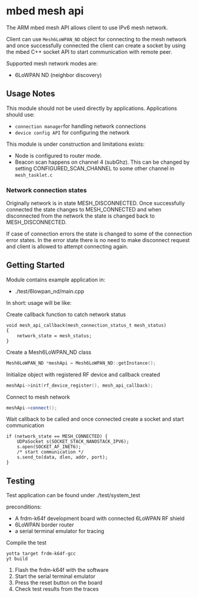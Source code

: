 # mbed mesh api
The ARM mbed mesh API allows client to use IPv6 mesh network.

Client can use ```Mesh6LoWPAN_ND``` object for connecting to the mesh network 
and once successfully connected the client can create a socket by using the mbed
C++ socket API to start communication with remote peer.

Supported mesh network modes are:

* 6LoWPAN ND (neighbor discovery)

## Usage Notes
This module should not be used directly by applications. Applications should 
use:

* ```connection manager```for handling network connections
* ```device config API``` for configuring the network

This module is under construction and limitations exists:

* Node is configured to router mode.
* Beacon scan happens on channel 4 (subGhz). This can be changed by setting 
  CONFIGURED_SCAN_CHANNEL to some other channel in ```mesh_tasklet.c```

### Network connection states
Originally network is in state MESH_DISCONNECTED. Once successfully connected 
the state changes to MESH_CONNECTED and when disconnected from the network the 
state is changed back to MESH_DISCONNECTED.

If case of connection errors the state is changed to some of the connection error 
states. In the error state there is no need to make disconnect request and 
client is allowed to attempt connecting again.

## Getting Started
Module contains example application in:

* ./test/6lowpan_nd/main.cpp

In short: usage will be like:

Create callback function to catch network status
```
void mesh_api_callback(mesh_connection_status_t mesh_status)
{
    network_state = mesh_status;
}
```
Create a Mesh6LoWPAN_ND class
```C++
Mesh6LoWPAN_ND *meshApi = Mesh6LoWPAN_ND::getInstance();
```
Initialize object with registered RF device and callback created
```C++
meshApi->init(rf_device_register(), mesh_api_callback);
```
Connect to mesh network
```C++
meshApi->connect();
```
Wait callback to be called and once connected create a socket and start communication
```
if (network_state == MESH_CONNECTED) {
    UDPaSocket s(SOCKET_STACK_NANOSTACK_IPV6);
    s.open(SOCKET_AF_INET6);
	/* start communication */
	s.send_to(data, dlen, addr, port);
}

```

## Testing
Test application can be found under ./test/system_test

preconditions:

* A frdm-k64f development board with connected 6LoWPAN RF shield
* 6LoWPAN border router
* a serial terminal emulator for tracing

Compile the test
```
yotta target frdm-k64f-gcc
yt build
```
1. Flash the frdm-k64f with the software
2. Start the serial terminal emulator
3. Press the reset button on the board
4. Check test results from the traces

